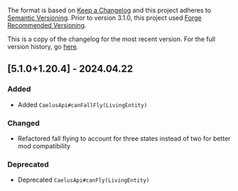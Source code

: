The format is based on [Keep a Changelog](http://keepachangelog.com/en/1.0.0/) and this project adheres to [Semantic Versioning](http://semver.org/spec/v2.0.0.html).
Prior to version 3.1.0, this project used [Forge Recommended Versioning](https://mcforge.readthedocs.io/en/latest/conventions/versioning/).

This is a copy of the changelog for the most recent version. For the full version history, go [here](https://github.com/TheIllusiveC4/Caelus/blob/1.20.4/docs/CHANGELOG.md).

## [5.1.0+1.20.4] - 2024.04.22
### Added
- Added `CaelusApi#canFallFly(LivingEntity)`
### Changed
- Refactored fall flying to account for three states instead of two for better mod compatibility
### Deprecated
- Deprecated `CaelusApi#canFly(LivingEntity)`
